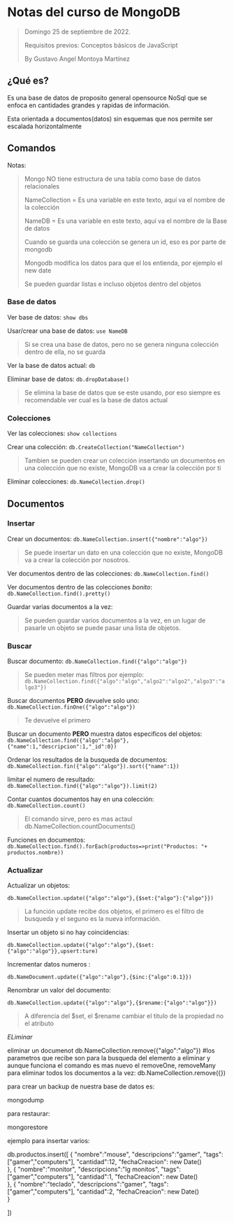 # Notas del curso de MongoDB

> Domingo 25 de septiembre de 2022.
>
> Requisitos previos: Conceptos básicos de JavaScript
>
> By Gustavo Angel Montoya Martínez



## ¿Qué es?

Es una base de datos de proposito general opensource NoSql que se enfoca en cantidades grandes y rapidas de información.

Esta orientada a documentos(datos) sin esquemas que nos permite ser escalada horizontalmente


## Comandos

Notas:

> Mongo NO tiene estructura de una tabla como base de datos relacionales
>
> NameCollection = Es una variable en este texto, aquí va el nombre de la colección
>
> NameDB = Es una variable en este texto, aquí va el nombre de la Base de datos
>
> Cuando se guarda una colección se genera un id, eso es por parte de mongodb
>
> Mongodb modifica los datos para que el los entienda, por ejemplo el new date
>
> Se pueden guardar listas e incluso objetos dentro del objetos

### Base de datos

Ver base de datos: `show dbs`

Usar/crear una base de datos: `use NameDB`

> Sí se crea una base de datos, pero no se genera ninguna colección dentro de ella, no se guarda

Ver la base de datos actual: `db`

Eliminar base de datos: `db.dropDatabase()`

> Se elimina la base de datos que se este usando, por eso siempre es recomendable ver cual es la base de datos actual


### Colecciones

Ver las colecciones: `show collections`

Crear una colección: `db.CreateCollection("NameCollection")`

> Tambien se pueden crear un colección insertando un documentos en una colección que no existe, MongoDB va a crear la colección por ti

Eliminar colecciones: `db.NameCollection.drop()`

## Documentos


### Insertar

Crear un documentos: `db.NameCollection.insert({"nombre":"algo"})`

> Se puede insertar un dato en una colección que no existe, MongoDB va a crear la colección por nosotros.

Ver documentos dentro de las colecciones: `db.NameCollection.find()`

Ver documentos dentro de las colecciones $bonito$: `db.NameCollection.find().pretty()`

Guardar varias documentos a la vez:

> Se pueden guardar varios documentos a la vez, en un lugar de pasarle un objeto se puede pasar una lista de objetos.


### Buscar

Buscar documento: `db.NameCollection.find({"algo":"algo"})`

> Se pueden meter mas filtros por ejemplo: `db.NameCollection.find({"algo":"algo","algo2":"algo2","algo3":"algo3"})`

Buscar documentos **PERO** devuelve solo uno: `db.NameCollection.finOne({"algo":"algo"})`
> Te devuelve el primero 

Buscar un documento **PERO** muestra datos especificos del objetos: `db.NameCollection.find({"algo":"algo"},{"name":1,"descripcion":1,"_id":0})`

Ordenar los resultados de la busqueda de documentos: `db.NameCollection.fin({"algo":"algo"}).sort({"name":1})`

limitar el numero de resultado: `db.NameCollection.find({"algo":"algo"}).limit(2)`

Contar cuantos documentos hay en una colección: `db.NameCollection.count()`

> El comando sirve, pero es mas actaul db.NameCollection.countDocuments()

Funciones en documentos: `db.NameCollection.find().forEach(productos=>print("Productos: "+ productos.nombre))`

### Actualizar

Actualizar un objetos: 
```
db.NameCollection.update({"algo":"algo"},{$set:{"algo"}:{"algo"}})
```
> La función update recibe dos objetos, el primero es el filtro de busqueda y el seguno es la nueva información.

Insertar un objeto si no hay coincidencias: 
```
db.NameCollection.update({"algo":"algo"},{$set:{"algo":"algo"}},upsert:ture)
```

Incrementar datos numeros : 
```
db.NameDocument.update({"algo":"algo"},{$inc:{"algo":0.1}})
```

Renombrar un valor del documento: 
```
db.NameCollection.update({"algo":"algo"},{$rename:{"algo":"algo"}}) 
```
> A diferencia del $set, el $rename cambiar el titulo de la propiedad no el atributo

$ELiminar$

eliminar un documenot db.NameCollection.remove({"algo":"algo"})
#los parametros que recibe son para la busqueda del elemento a eliminar y aunque funciona el comando es mas nuevo el removeOne, removeMany
para eliminar todos los documentos a la vez: db.NameCollection.remove({})

para crear un backup de nuestra base de datos es:

mongodump

para restaurar: 

mongorestore




ejemplo para insertar varios:

db.productos.insert([
    {
        "nombre":"mouse",
        "descripcions":"gamer",
        "tags":["gamer","computers"],
        "cantidad":12,
        "fechaCreacion": new Date()        
    },
    {
        "nombre":"monitor",
        "descripcions":"lg monitos",
        "tags":["gamer","computers"],
        "cantidad":1,
        "fechaCreacion": new Date()        
    },
    {
        "nombre":"teclado",
        "descripcions":"gamer",
        "tags":["gamer","computers"],
        "cantidad":2,
        "fechaCreacion": new Date()        
    }
    
])
